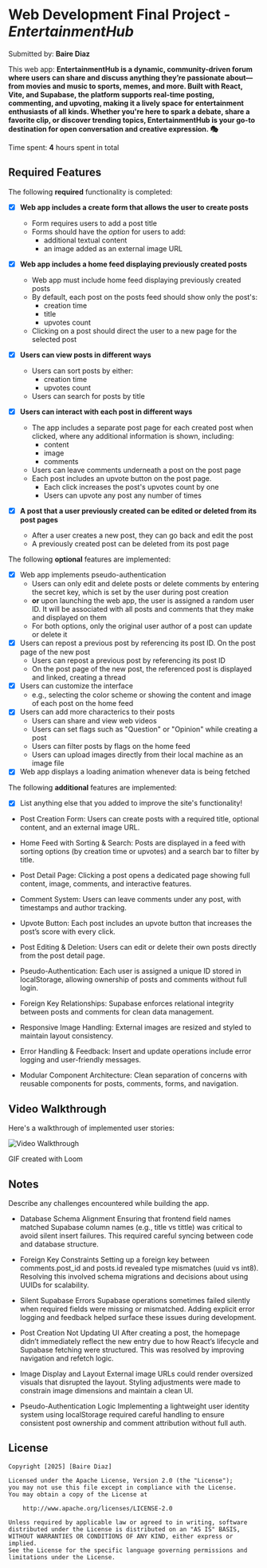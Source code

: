 # Web Development Final Project - *EntertainmentHub*

Submitted by: **Baire Diaz**

This web app: **EntertainmentHub is a dynamic, community-driven forum where users can share and discuss anything they’re passionate about—from movies and music to sports, memes, and more. Built with React, Vite, and Supabase, the platform supports real-time posting, commenting, and upvoting, making it a lively space for entertainment enthusiasts of all kinds. Whether you're here to spark a debate, share a favorite clip, or discover trending topics, EntertainmentHub is your go-to destination for open conversation and creative expression. 🎭**

Time spent: **4** hours spent in total

## Required Features

The following **required** functionality is completed:


- [x] **Web app includes a create form that allows the user to create posts**
  - Form requires users to add a post title
  - Forms should have the *option* for users to add: 
    - additional textual content
    - an image added as an external image URL
- [x] **Web app includes a home feed displaying previously created posts**
  - Web app must include home feed displaying previously created posts
  - By default, each post on the posts feed should show only the post's:
    - creation time
    - title 
    - upvotes count
  - Clicking on a post should direct the user to a new page for the selected post
- [x] **Users can view posts in different ways**
  - Users can sort posts by either:
    -  creation time
    -  upvotes count
  - Users can search for posts by title
- [x] **Users can interact with each post in different ways**
  - The app includes a separate post page for each created post when clicked, where any additional information is shown, including:
    - content
    - image
    - comments
  - Users can leave comments underneath a post on the post page
  - Each post includes an upvote button on the post page. 
    - Each click increases the post's upvotes count by one
    - Users can upvote any post any number of times

- [x] **A post that a user previously created can be edited or deleted from its post pages**
  - After a user creates a new post, they can go back and edit the post
  - A previously created post can be deleted from its post page

The following **optional** features are implemented:


- [x] Web app implements pseudo-authentication
  - Users can only edit and delete posts or delete comments by entering the secret key, which is set by the user during post creation
  - **or** upon launching the web app, the user is assigned a random user ID. It will be associated with all posts and comments that they make and displayed on them
  - For both options, only the original user author of a post can update or delete it
- [x] Users can repost a previous post by referencing its post ID. On the post page of the new post
  - Users can repost a previous post by referencing its post ID
  - On the post page of the new post, the referenced post is displayed and linked, creating a thread
- [x] Users can customize the interface
  - e.g., selecting the color scheme or showing the content and image of each post on the home feed
- [x] Users can add more characterics to their posts
  - Users can share and view web videos
  - Users can set flags such as "Question" or "Opinion" while creating a post
  - Users can filter posts by flags on the home feed
  - Users can upload images directly from their local machine as an image file
- [x] Web app displays a loading animation whenever data is being fetched

The following **additional** features are implemented:

* [x] List anything else that you added to improve the site's functionality!

- Post Creation Form: Users can create posts with a required title, optional content, and an external image URL.

- Home Feed with Sorting & Search: Posts are displayed in a feed with sorting options (by creation time or upvotes) and a search bar to filter by title.

- Post Detail Page: Clicking a post opens a dedicated page showing full content, image, comments, and interactive features.

- Comment System: Users can leave comments under any post, with timestamps and author tracking.

- Upvote Button: Each post includes an upvote button that increases the post’s score with every click.

- Post Editing & Deletion: Users can edit or delete their own posts directly from the post detail page.

- Pseudo-Authentication: Each user is assigned a unique ID stored in localStorage, allowing ownership of posts and comments without full login.

- Foreign Key Relationships: Supabase enforces relational integrity between posts and comments for clean data management.

- Responsive Image Handling: External images are resized and styled to maintain layout consistency.

- Error Handling & Feedback: Insert and update operations include error logging and user-friendly messages.

- Modular Component Architecture: Clean separation of concerns with reusable components for posts, comments, forms, and navigation.

## Video Walkthrough

Here's a walkthrough of implemented user stories:

<img src='https://cdn.loom.com/sessions/thumbnails/8929513fee5844cc8ffa8ccc5f96a409-7a45d2e5d70f23fd-full-play.gif' title='Video Walkthrough' width='' alt='Video Walkthrough' />


GIF created with Loom

## Notes

Describe any challenges encountered while building the app.

- Database Schema Alignment Ensuring that frontend field names matched Supabase column names (e.g., title vs tittle) was critical to avoid silent insert failures. This required careful syncing between code and database structure.

- Foreign Key Constraints Setting up a foreign key between comments.post_id and posts.id revealed type mismatches (uuid vs int8). Resolving this involved schema migrations and decisions about using UUIDs for scalability.

- Silent Supabase Errors Supabase operations sometimes failed silently when required fields were missing or mismatched. Adding explicit error logging and feedback helped surface these issues during development.

- Post Creation Not Updating UI After creating a post, the homepage didn’t immediately reflect the new entry due to how React’s lifecycle and Supabase fetching were structured. This was resolved by improving navigation and refetch logic.

- Image Display and Layout External image URLs could render oversized visuals that disrupted the layout. Styling adjustments were made to constrain image dimensions and maintain a clean UI.

- Pseudo-Authentication Logic Implementing a lightweight user identity system using localStorage required careful handling to ensure consistent post ownership and comment attribution without full auth.

## License

    Copyright [2025] [Baire Diaz]

    Licensed under the Apache License, Version 2.0 (the "License");
    you may not use this file except in compliance with the License.
    You may obtain a copy of the License at

        http://www.apache.org/licenses/LICENSE-2.0

    Unless required by applicable law or agreed to in writing, software
    distributed under the License is distributed on an "AS IS" BASIS,
    WITHOUT WARRANTIES OR CONDITIONS OF ANY KIND, either express or implied.
    See the License for the specific language governing permissions and
    limitations under the License.